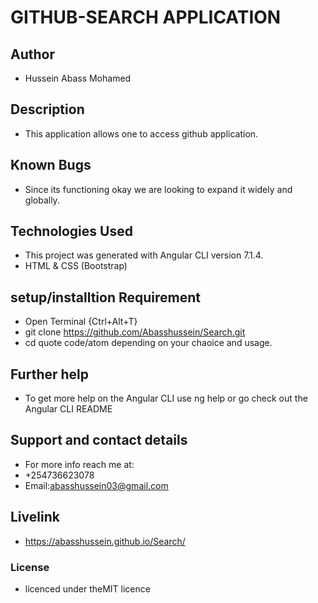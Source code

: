 # GITHUB-SEARCH APPLICATION
## Author
- Hussein Abass Mohamed
## Description
- This application allows one to access github application.
## Known Bugs
- Since its functioning okay we are looking to expand it widely and globally.
## Technologies Used
- This project was generated with Angular CLI version 7.1.4.
- HTML & CSS (Bootstrap)
## setup/installtion Requirement
- Open Terminal {Ctrl+Alt+T}
- git clone https://github.com/Abasshussein/Search.git
- cd quote code/atom depending on your chaoice and usage.
## Further help
- To get more help on the Angular CLI use ng help or go check out the Angular CLI README
## Support and contact details
- For more info reach me at:
- +254736623078
- Email:abasshussein03@gmail.com
## Livelink
- https://abasshussein.github.io/Search/
### License
- licenced under theMIT licence
